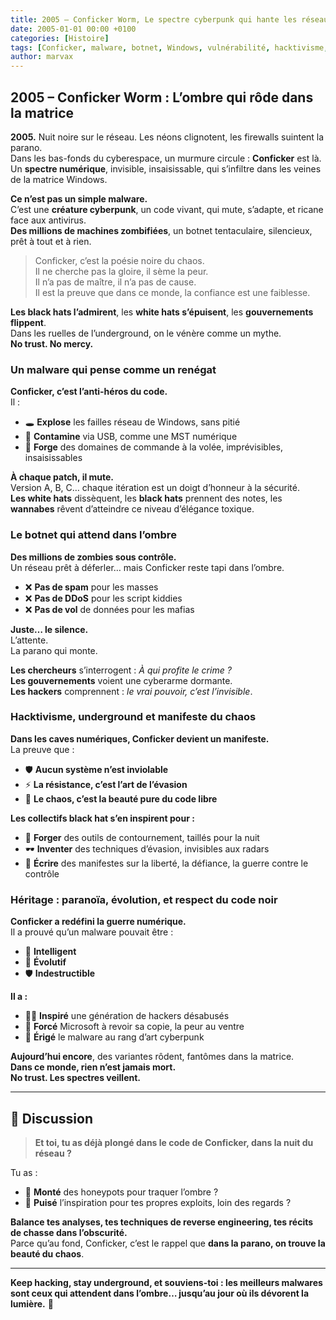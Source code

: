 ```yaml
---
title: 2005 – Conficker Worm, Le spectre cyberpunk qui hante les réseaux
date: 2005-01-01 00:00 +0100
categories: [Histoire]
tags: [Conficker, malware, botnet, Windows, vulnérabilité, hacktivisme, underground, cyberpunk, no trust, black hat]
author: marvax
---
```


## 2005 – Conficker Worm : L’ombre qui rôde dans la matrice

**2005.** Nuit noire sur le réseau. Les néons clignotent, les firewalls suintent la parano.  
Dans les bas-fonds du cyberespace, un murmure circule : **Conficker** est là.  
Un **spectre numérique**, invisible, insaisissable, qui s’infiltre dans les veines de la matrice Windows.

**Ce n’est pas un simple malware.**  
C’est une **créature cyberpunk**, un code vivant, qui mute, s’adapte, et ricane face aux antivirus.  
**Des millions de machines zombifiées**, un botnet tentaculaire, silencieux, prêt à tout et à rien.

> Conficker, c’est la poésie noire du chaos.  
> Il ne cherche pas la gloire, il sème la peur.  
> Il n’a pas de maître, il n’a pas de cause.  
> Il est la preuve que dans ce monde, la confiance est une faiblesse.

**Les black hats l’admirent**, les **white hats s’épuisent**, les **gouvernements flippent**.  
Dans les ruelles de l’underground, on le vénère comme un mythe.  
**No trust. No mercy.**

### Un malware qui pense comme un renégat

**Conficker, c’est l’anti-héros du code.**  
Il :
- 🕳️ **Explose** les failles réseau de Windows, sans pitié
- 💾 **Contamine** via USB, comme une MST numérique
- 🧮 **Forge** des domaines de commande à la volée, imprévisibles, insaisissables

**À chaque patch, il mute.**  
Version A, B, C… chaque itération est un doigt d’honneur à la sécurité.  
**Les white hats** dissèquent, les **black hats** prennent des notes, les **wannabes** rêvent d’atteindre ce niveau d’élégance toxique.

### Le botnet qui attend dans l’ombre

**Des millions de zombies sous contrôle.**  
Un réseau prêt à déferler… mais Conficker reste tapi dans l’ombre.

- ❌ **Pas de spam** pour les masses
- ❌ **Pas de DDoS** pour les script kiddies
- ❌ **Pas de vol** de données pour les mafias

**Juste… le silence.**  
L’attente.  
La parano qui monte.

**Les chercheurs** s’interrogent : *À qui profite le crime ?*  
**Les gouvernements** voient une cyberarme dormante.  
**Les hackers** comprennent : *le vrai pouvoir, c’est l’invisible*.

### Hacktivisme, underground et manifeste du chaos

**Dans les caves numériques, Conficker devient un manifeste.**  
La preuve que :
- 🛡️ **Aucun système n’est inviolable**
- ⚡ **La résistance, c’est l’art de l’évasion**
- 🎨 **Le chaos, c’est la beauté pure du code libre**

**Les collectifs black hat s’en inspirent pour :**
- 🔧 **Forger** des outils de contournement, taillés pour la nuit
- 🕶️ **Inventer** des techniques d’évasion, invisibles aux radars
- 📜 **Écrire** des manifestes sur la liberté, la défiance, la guerre contre le contrôle

### Héritage : paranoïa, évolution, et respect du code noir

**Conficker a redéfini la guerre numérique.**  
Il a prouvé qu’un malware pouvait être :
- 🧠 **Intelligent**
- 🔄 **Évolutif**
- 🛡️ **Indestructible**

**Il a :**
- 👨‍🔬 **Inspiré** une génération de hackers désabusés
- 🔧 **Forcé** Microsoft à revoir sa copie, la peur au ventre
- 🎨 **Érigé** le malware au rang d’art cyberpunk

**Aujourd’hui encore**, des variantes rôdent, fantômes dans la matrice.  
**Dans ce monde, rien n’est jamais mort.**  
**No trust. Les spectres veillent.**

---

## 💬 Discussion

> **Et toi, tu as déjà plongé dans le code de Conficker, dans la nuit du réseau ?**

Tu as :
- 🔬 **Monté** des honeypots pour traquer l’ombre ?
- 🎯 **Puisé** l’inspiration pour tes propres exploits, loin des regards ?

**Balance tes analyses, tes techniques de reverse engineering, tes récits de chasse dans l’obscurité.**  
Parce qu’au fond, Conficker, c’est le rappel que **dans la parano, on trouve la beauté du chaos**.

---

**Keep hacking, stay underground, et souviens-toi : les meilleurs malwares sont ceux qui attendent dans l’ombre… jusqu’au jour où ils dévorent la lumière.** 👻